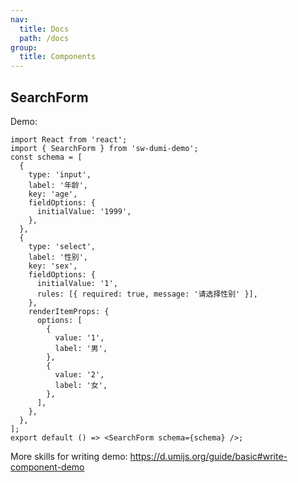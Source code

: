 ```yaml
---
nav:
  title: Docs
  path: /docs
group:
  title: Components
---
```


## SearchForm

Demo:

```tsx
import React from 'react';
import { SearchForm } from 'sw-dumi-demo';
const schema = [
  {
    type: 'input',
    label: '年龄',
    key: 'age',
    fieldOptions: {
      initialValue: '1999',
    },
  },
  {
    type: 'select',
    label: '性别',
    key: 'sex',
    fieldOptions: {
      initialValue: '1',
      rules: [{ required: true, message: '请选择性别' }],
    },
    renderItemProps: {
      options: [
        {
          value: '1',
          label: '男',
        },
        {
          value: '2',
          label: '女',
        },
      ],
    },
  },
];
export default () => <SearchForm schema={schema} />;
```

More skills for writing demo: https://d.umijs.org/guide/basic#write-component-demo
